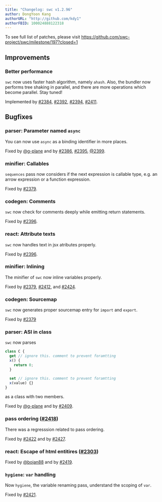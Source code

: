 ```yaml
---
title: "Changelog: swc v1.2.96"
author: DongYoon Kang
authorURL: "http://github.com/kdy1"
authorFBID: 100024888122318
---
```


To see full list of patches, please visit https://github.com/swc-project/swc/milestone/197?closed=1

## Improvements

### Better performance

`swc` now uses faster hash algorithm, namely `ahash`.
Also, the bundler now performs tree shaking in parallel, and there are more operations which become parallel. Stay tuned!

Implemented by [#2384](https://github.com/swc-project/swc/pull/2384), [#2392](https://github.com/swc-project/swc/pull/2392), [#2394](https://github.com/swc-project/swc/pull/2394), [#2411](https://github.com/swc-project/swc/pull/2411).

## Bugfixes

### parser: Parameter named `async`

You can now use `async` as a binding identifier in more places.

Fixed by [@g-plane](https://github.com/g-plane) and by [#2386](https://github.com/swc-project/swc/pull/2386), [#2395](https://github.com/swc-project/swc/pull/2395), [@2399](https://github.com/swc-project/swc/pull/2399).

### minifier: Callables

`sequences` pass now considers if the next expression is callable type, e.g. an arrow expression or a function expression.

Fixed by [#2379](https://github.com/swc-project/swc/pull/2379).

### codegen: Comments

`swc` now check for comments deeply while emitting return statements.

Fixed by [#2396](https://github.com/swc-project/swc/pull/2396).

### react: Attribute texts

`swc` now handles text in jsx atributes properly.

Fixed by [#2396](https://github.com/swc-project/swc/pull/2396).

### minifier: Inlining

The minifier of `swc` now inline variables properly.

Fixed by [#2379](https://github.com/swc-project/swc/pull/2397), [#2412](https://github.com/swc-project/swc/pull/2412), and [#2424](https://github.com/swc-project/swc/pull/2424).

### codegen: Sourcemap

`swc` now generates proper sourcemap entry for `import` and `export`.

Fixed by [#2379](https://github.com/swc-project/swc/pull/2397)

### parser: ASI in class

`swc` now parses

```ts
class C {
  get // ignore this. comment to prevent foramtting
  x() {
    return 0;
  }

  set // ignore this. comment to prevent foramtting
  x(value) {}
}
```

as a class with two members.

Fixed by [@g-plane](https://github.com/g-plane) and by [#2409](https://github.com/swc-project/swc/pull/2409).

### pass ordering ([#2418](https://github.com/swc-project/swc/issues/2418))

There was a regresssion related to pass ordering.

Fixed by [#2422](https://github.com/swc-project/swc/pull/2422) and by [#2427](https://github.com/swc-project/swc/pull/2427).

### react: Escape of html entitires ([#2303](https://github.com/swc-project/swc/issues/2303))

Fixed by [@bojan88](https://github.com/bojan88) and by [#2419](https://github.com/swc-project/swc/pull/2419).

### `hygiene`: `var` handling

Now `hygiene`, the variable renaming pass, understand the scoping of `var`.

Fixed by [#2421](https://github.com/swc-project/swc/pull/2421).
